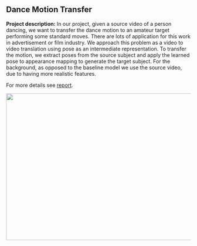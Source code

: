 ## Dance Motion Transfer

**Project description:** In our project, given a source video of a person dancing, we want to transfer the dance motion to an amateur target performing some standard moves. There are lots of application for this work in advertisement or film industry. We approach this problem as a video to video translation using pose as an intermediate representation. To transfer the motion, we extract poses from the source subject and apply the learned pose to appearance mapping to generate the target subject. For the background, as opposed to the baseline model we use the source video, due to having more realistic features. 

For more details see [report](/pdf/DanceMotion.pdf).

<img src="images/dance.gif?raw=true" width="700" height="400">
